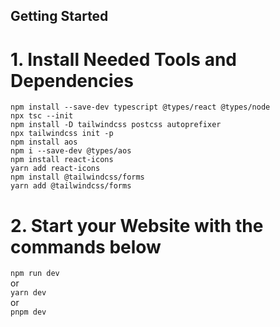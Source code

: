 ## Getting Started

# 1.  Install Needed Tools and Dependencies

```npm install --save-dev typescript @types/react @types/node``` <br />
```npx tsc --init``` <br />
```npm install -D tailwindcss postcss autoprefixer``` <br />
```npx tailwindcss init -p``` <br />
```npm install aos``` <br />
```npm i --save-dev @types/aos``` <br />
```npm install react-icons``` <br />
```yarn add react-icons``` <br />
```npm install @tailwindcss/forms``` <br />
```yarn add @tailwindcss/forms``` <br />


# 2.  Start your Website with the commands below

```npm run dev``` <br />
or <br />
```yarn dev``` <br />
or <br />
```pnpm dev``` <br />



